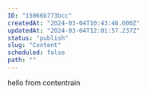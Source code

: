 ```yaml
---
ID: "15066b773bcc"
createdAt: "2024-03-04T10:43:48.000Z"
updatedAt: "2024-03-04T12:01:57.237Z"
status: "publish"
slug: "Content"
scheduled: false
path: ""
---
```

hello from contentrain
